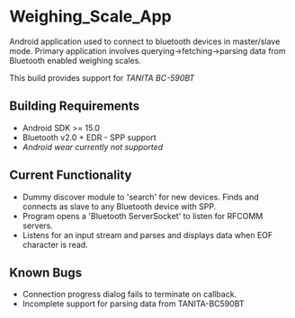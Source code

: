 Weighing_Scale_App
==================
Android application used to connect to bluetooth devices in master/slave mode. Primary application involves querying->fetching->parsing data from Bluetooth enabled weighing scales.

This build provides support for *TANITA BC-590BT*

Building Requirements
---------------------
* Android SDK >= 15.0
* Bluetooth v2.0 + EDR - SPP support
* *Android wear currently not supported*

Current Functionality
---------------------
* Dummy discover module to 'search' for new devices. Finds and connects as slave to any Bluetooth device with SPP.
* Program opens a 'Bluetooth ServerSocket' to listen for RFCOMM servers.
* Listens for an input stream and parses and displays data when EOF character is read.

Known Bugs
----------
* Connection progress dialog fails to terminate on callback.
* Incomplete support for parsing data from TANITA-BC590BT
